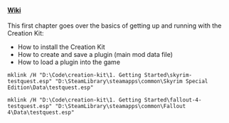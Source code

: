#### [Wiki](https://www.creationkit.com/index.php?title=Category:Getting_Started)
This first chapter goes  over the basics of getting up and running with the Creation Kit:
- How to install the Creation Kit
- How to create and save a plugin (main mod data file)
- How to load a plugin into the game  

```
mklink /H "D:\Code\creation-kit\1. Getting Started\skyrim-testquest.esp" "D:\SteamLibrary\steamapps\common\Skyrim Special Edition\Data\testquest.esp"

mklink /H "D:\Code\creation-kit\1. Getting Started\fallout-4-testquest.esp" "D:\SteamLibrary\steamapps\common\Fallout 4\Data\testquest.esp"
```
